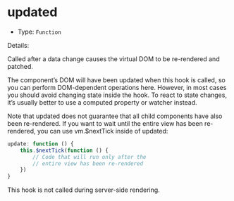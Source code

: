 # updated

* Type: `Function`

Details:

Called after a data change causes the virtual DOM to be re-rendered and patched.

The component’s DOM will have been updated when this hook is called, so you can perform DOM-dependent operations here. However, in most cases you should avoid changing state inside the hook. To react to state changes, it’s usually better to use a computed property or watcher instead.

Note that updated does not guarantee that all child components have also been re-rendered. If you want to wait until the entire view has been re-rendered, you can use vm.$nextTick inside of updated:

```js
update: function () {
    this.$nextTick(function () {
        // Code that will run only after the
        // entire view has been re-rendered
    })
}
```

This hook is not called during server-side rendering.

